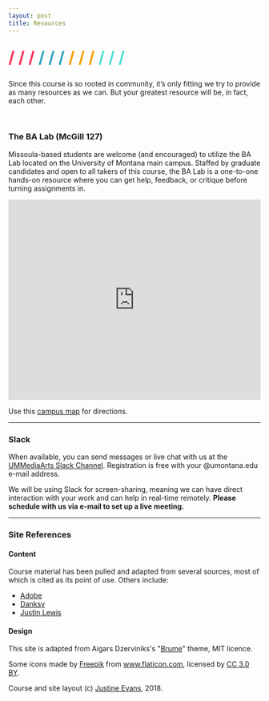 ```yaml
---
layout: post
title: Resources
---
```


<div style="margin: 25px 0;">
  <span style="color: #FC315A; font-size: xx-large; font-weight: bold">/ / / </span>
  <span style="color: #33A3C1; font-size: xx-large; font-weight: bold">/ / / </span>
  <span style="color: #F5A205; font-size: xx-large; font-weight: bold">/ / / </span>
  <span style="color: #53DFD3; font-size: xx-large; font-weight: bold">/ / /</span>
</div>

Since this course is so rooted in community, it’s only fitting we try to provide as many resources as we can. But your greatest resource will be, in fact, each other.

<br />

### The BA Lab (McGill 127)
Missoula-based students are welcome (and encouraged) to utilize the BA Lab located on the University of Montana main campus. Staffed by graduate candidates and open to all takers of this course, the BA Lab is a one-to-one hands-on resource where you can get help, feedback, or critique before turning assignments in.

<iframe src="https://calendar.google.com/calendar/embed?mode=WEEK&amp;src=1s1tnc56cnjncqhreim65b7pi0%40group.calendar.google.com&amp;ctz=America/Denver" frameborder="0" scrolling="no" allowfullscreen="" style="width: 100%; height: 400px; background-color: #F5F5F5;"></iframe>

Use this [campus map](https://map.umt.edu/place/48#18/46.86242/-113.98363) for directions.


<hr>


### Slack
When available, you can send messages or live chat with us at the [UMMediaArts Slack Channel](http://mediaarts.slack.com/). Registration is free with your @umontana.edu e-mail address.

We will be using Slack for screen-sharing, meaning we can have direct interaction with your work and can help in real-time remotely. **Please schedule with us via e-mail to set up a live meeting.**


<hr>


### Site References
#### Content
Course material has been pulled and adapted from several sources, most of which is cited as its point of use. Others include:
- [Adobe](http://www.adobe.com/creativecloud.html)
- [Danksy](http://www.adobe.com/creativecloud.html)
- [Justin Lewis](http://www.seazenstudio.com/home/)

#### Design
This site is adapted from Aigars Dzerviniks's "[Brume](https://github.com/aigarsdz/brume)" theme, MIT licence.

Some icons made by <a href="http://www.freepik.com" title="Freepik">Freepik</a> from <a href="https://www.flaticon.com/" title="Flaticon">www.flaticon.com</a>, licensed by <a href="http://creativecommons.org/licenses/by/3.0/" title="Creative Commons BY 3.0" target="_blank">CC 3.0 BY</a>.

Course and site layout (c) [Justine Evans](mailto:justine.evans@umontana.edu), 2018.
